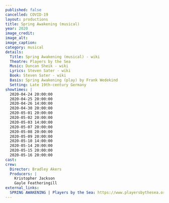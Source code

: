 ```yaml
---
published: false
cancelled: COVID-19
layout: productions
title: Spring Awakening (musical)
year: 2020
image_credit: 
image_alt:
image_caption:
category: musical
details:
  Title: Spring Awakening (musical) - wiki
  Theatre: Players by the Sea
  Music: Duncan Sheik - wiki
  Lyrics: Steven Sater - wiki
  Book: Steven Sater - wiki
  Basis: Spring Awakening (play) by Frank Wedekind
  Setting: Late 19th-century Germany
showtimes: |
  2020-04-24 20:00:00
  2020-04-25 20:00:00
  2020-04-26 14:00:00
  2020-04-30 20:00:00
  2020-05-01 20:00:00
  2020-05-02 20:00:00
  2020-05-03 14:00:00
  2020-05-07 20:00:00
  2020-05-08 20:00:00
  2020-05-09 20:00:00
  2020-05-10 14:00:00
  2020-05-14 20:00:00
  2020-05-15 20:00:00
  2020-05-16 20:00:00
cast:
crew:
  Director: Bradley Akers
  Producers: |
    Kristopher Jackson
    Gayle Featheringill
external_links:
  SPRING AWAKENING | Players by the Sea: https://www.playersbythesea.org/spring-awakening
---
```

